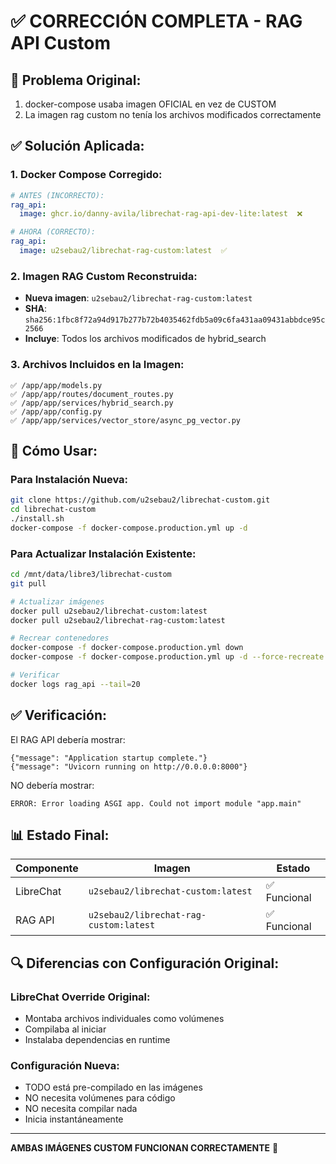 # ✅ CORRECCIÓN COMPLETA - RAG API Custom

## 🔧 Problema Original:
1. docker-compose usaba imagen OFICIAL en vez de CUSTOM
2. La imagen rag custom no tenía los archivos modificados correctamente

## ✅ Solución Aplicada:

### 1. Docker Compose Corregido:
```yaml
# ANTES (INCORRECTO):
rag_api:
  image: ghcr.io/danny-avila/librechat-rag-api-dev-lite:latest  ❌

# AHORA (CORRECTO):
rag_api:
  image: u2sebau2/librechat-rag-custom:latest  ✅
```

### 2. Imagen RAG Custom Reconstruida:
- **Nueva imagen**: `u2sebau2/librechat-rag-custom:latest`
- **SHA**: `sha256:1fbc8f72a94d917b277b72b4035462fdb5a09c6fa431aa09431abbdce95c2566`
- **Incluye**: Todos los archivos modificados de hybrid_search

### 3. Archivos Incluidos en la Imagen:
```
✅ /app/app/models.py
✅ /app/app/routes/document_routes.py
✅ /app/app/services/hybrid_search.py
✅ /app/app/config.py
✅ /app/app/services/vector_store/async_pg_vector.py
```

## 🚀 Cómo Usar:

### Para Instalación Nueva:
```bash
git clone https://github.com/u2sebau2/librechat-custom.git
cd librechat-custom
./install.sh
docker-compose -f docker-compose.production.yml up -d
```

### Para Actualizar Instalación Existente:
```bash
cd /mnt/data/libre3/librechat-custom
git pull

# Actualizar imágenes
docker pull u2sebau2/librechat-custom:latest
docker pull u2sebau2/librechat-rag-custom:latest

# Recrear contenedores
docker-compose -f docker-compose.production.yml down
docker-compose -f docker-compose.production.yml up -d --force-recreate

# Verificar
docker logs rag_api --tail=20
```

## ✅ Verificación:

El RAG API debería mostrar:
```
{"message": "Application startup complete."}
{"message": "Uvicorn running on http://0.0.0.0:8000"}
```

NO debería mostrar:
```
ERROR: Error loading ASGI app. Could not import module "app.main"
```

## 📊 Estado Final:

| Componente | Imagen | Estado |
|------------|--------|--------|
| LibreChat | `u2sebau2/librechat-custom:latest` | ✅ Funcional |
| RAG API | `u2sebau2/librechat-rag-custom:latest` | ✅ Funcional |

## 🔍 Diferencias con Configuración Original:

### LibreChat Override Original:
- Montaba archivos individuales como volúmenes
- Compilaba al iniciar
- Instalaba dependencias en runtime

### Configuración Nueva:
- TODO está pre-compilado en las imágenes
- NO necesita volúmenes para código
- NO necesita compilar nada
- Inicia instantáneamente

---
**AMBAS IMÁGENES CUSTOM FUNCIONAN CORRECTAMENTE** 🎉
